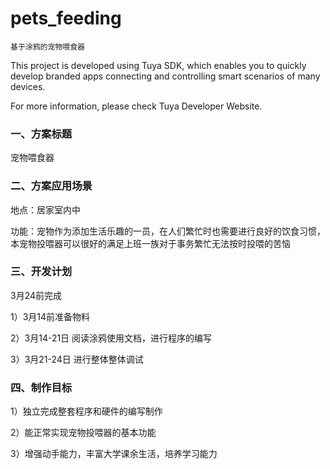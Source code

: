 # pets_feeding
`基于涂鸦的宠物喂食器`

This project is developed using Tuya SDK, which enables you to quickly develop branded apps connecting and controlling smart scenarios of many devices.         

For more information, please check Tuya Developer Website.

### **一、方案标题**

 宠物喂食器

### 二、方案应用场景

 地点：居家室内中

 功能：宠物作为添加生活乐趣的一员，在人们繁忙时也需要进行良好的饮食习惯，本宠物投喂器可以很好的满足上班一族对于事务繁忙无法按时投喂的苦恼

### 三、开发计划

3月24前完成

1）3月14前准备物料

2）3月14-21日 阅读涂鸦使用文档，进行程序的编写

3）3月21-24日 进行整体整体调试

### 四、制作目标

1）独立完成整套程序和硬件的编写制作

2）能正常实现宠物投喂器的基本功能

3）增强动手能力，丰富大学课余生活，培养学习能力
